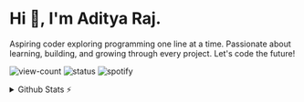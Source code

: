 # Hi 👋, I'm Aditya Raj. 

Aspiring coder exploring programming one line at a time. Passionate about learning, building, and growing through every project. Let's code the future! 

![view-count](https://komarev.com/ghpvc/?username=adityxrajjj&label=Profile%20views&color=5d69e8&style=flat)
![status](https://img.shields.io/badge/currently-offline-ee8844?style=flat)
![spotify](https://img.shields.io/badge/listening_to-nothing_rn-26b358?style=flat)
 
<details>
  <summary>Github Stats ⚡</summary>
  
  <a href="#">![Github stats](https://github-readme-stats.vercel.app/api?username=adityxrajjj&theme=blueberry&count_private=true&hide_border=true&line_height=20)</a>
  <a href="#">![Top Langs](https://github-readme-stats.vercel.app/api/top-langs/?username=adityxrajjj&layout=compact&theme=blueberry&count_private=true&hide_border=true)</a>
</details>

